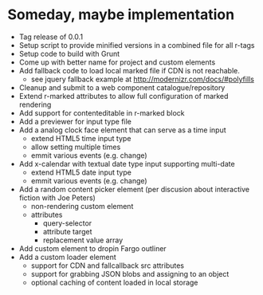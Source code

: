 
# Someday, maybe implementation

+ Tag release of 0.0.1
+ Setup script to provide minified versions in a combined file for all r-tags
+ Setup code to build with Grunt
+ Come up with better name for project and custom elements
+ Add fallback code to load local marked file if CDN is not reachable.
	- see jquery fallback example at http://modernizr.com/docs/#polyfills
+ Cleanup and submit to a web component catalogue/repository
+ Extend r-marked attributes to allow full configuration of marked rendering
+ Add support for contenteditable in r-marked block
+ Add a previewer for input type file
+ Add a analog clock face element that can serve as a time input
    - extend HTML5 time input type
    - allow setting multiple times
    - emmit various events (e.g. change)
+ Add x-calendar with textual date type input supporting multi-date
    - extend HTML5 date input type
    - emmit various events (e.g. change)
+ Add a random content picker element (per discusion about interactive fiction with Joe Peters)
    - non-rendering custom element
    - attributes
        + query-selector
        + attribute target
        + replacement value array
+ Add custom element to dropin Fargo outliner
+ Add a custom loader element
    + support for CDN  and fallcallback src attributes
    + support for grabbing JSON blobs and assigning to an object
    + optional caching of content loaded in local storage
